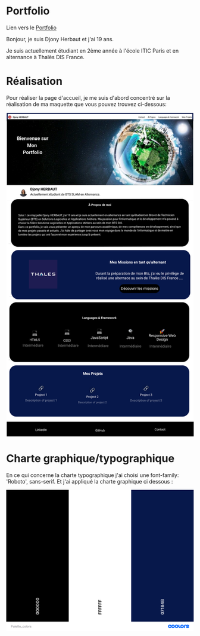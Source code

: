  # Portfolio 
Lien vers le [Portfolio](https://djony-herbaut.github.io/Portfolio_2024/)

Bonjour, je suis Djony Herbaut et j'ai 19 ans. 

Je suis actuellement étudiant en 2ème année à l'école ITIC Paris et 
en alternance à Thalès DIS France.

# Réalisation 
Pour réaliser la page d'accueil, je me suis d'abord concentré sur la réalisation de ma maquette que vous pouvez trouvez ci-dessous:

![Maquette_portfolio.pdf](./asset/Maquette_portfolio.png)

# Charte graphique/typographique

En ce qui concerne la charte typographique j'ai choisi une font-family: 'Roboto', sans-serif. 
Et j'ai appliqué la charte graphique ci dessous :

![PALETTECOLOORS.png](./asset/Palette_colors.png)


